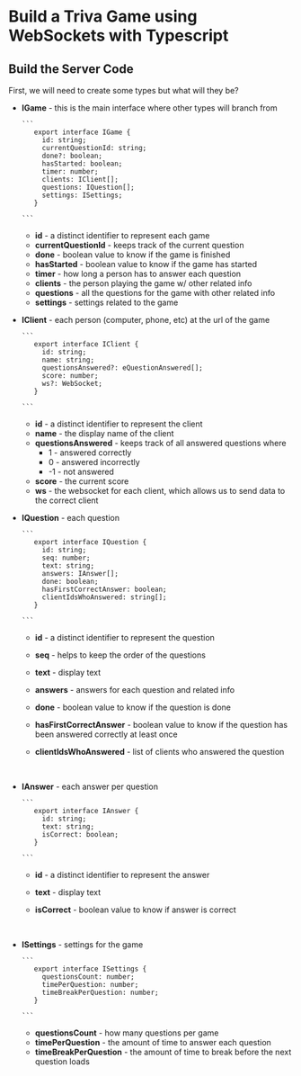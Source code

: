 # Build a Triva Game using WebSockets with Typescript

## Build the Server Code

First, we will need to create some types but what will they be?

 * **IGame** - this is the main interface where other types will branch from

       ```
          export interface IGame {
            id: string;
            currentQuestionId: string;
            done?: boolean;
            hasStarted: boolean;
            timer: number;
            clients: IClient[];
            questions: IQuestion[];
            settings: ISettings;
          }

       ``` 

   * **id** - a distinct identifier to represent each game
   * **currentQuestionId** - keeps track of the current question
   * **done** - boolean value to know if the game is finished
   * **hasStarted** - boolean value to know if the game has started
   * **timer** - how long a person has to answer each question
   * **clients** - the person playing the game w/ other related info
   * **questions** - all the questions for the game with other related info
   * **settings** - settings related to the game
       &nbsp;

 * **IClient** - each person (computer, phone, etc) at the url of the game

       ```
          export interface IClient {
            id: string;
            name: string;
            questionsAnswered?: eQuestionAnswered[];
            score: number;
            ws?: WebSocket;
          }

       ``` 

   * **id** - a distinct identifier to represent the client 
   * **name** - the display name of the client
   * **questionsAnswered** - keeps track of all answered questions where
     * 1 - answered correctly
     * 0 - answered incorrectly
     * -1 - not answered
   * **score** - the current score 
   * **ws** - the websocket for each client, which allows us to send data to the correct client
       &nbsp;

 * **IQuestion** - each question

       ```
          export interface IQuestion {
            id: string;
            seq: number;
            text: string;
            answers: IAnswer[];
            done: boolean;
            hasFirstCorrectAnswer: boolean;
            clientIdsWhoAnswered: string[];
          }

       ```

   * **id** - a distinct identifier to represent the question
   * **seq** - helps to keep the order of the questions
   * **text** - display text
   * **answers** - answers for each question and related info
   * **done** - boolean value to know if the question is done
   * **hasFirstCorrectAnswer** - boolean value to know if the question has been answered correctly at least once
   * **clientIdsWhoAnswered** - list of clients who answered the question

       &nbsp;

 * **IAnswer** - each answer per question

       ```
          export interface IAnswer {
            id: string;
            text: string;
            isCorrect: boolean;
          }

       ```

   * **id** - a distinct identifier to represent the answer
   * **text** - display text
   * **isCorrect** - boolean value to know if answer is correct

       &nbsp;

 * **ISettings** - settings for the game

       ```
          export interface ISettings {
            questionsCount: number;
            timePerQuestion: number;
            timeBreakPerQuestion: number;
          }

       ```

   * **questionsCount** - how many questions per game
   * **timePerQuestion** - the amount of time to answer each question
   * **timeBreakPerQuestion** - the amount of time to break before the next question loads

